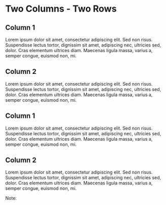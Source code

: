 # Two Columns - Two Rows

<div class="container">
  <div class="column2">
    <h2>Column 1</h2>
    <p>
    Lorem ipsum dolor sit amet, consectetur adipiscing elit. Sed non risus. Suspendisse lectus tortor, dignissim sit amet, adipiscing nec, ultricies sed, dolor. Cras elementum ultrices diam. Maecenas ligula massa, varius a, semper congue, euismod non, mi.
    </p>
  </div>
  <div  class="column2">
    <h2>Column 2</h2>
    <p>
    Lorem ipsum dolor sit amet, consectetur adipiscing elit. Sed non risus. Suspendisse lectus tortor, dignissim sit amet, adipiscing nec, ultricies sed, dolor. Cras elementum ultrices diam. Maecenas ligula massa, varius a, semper congue, euismod non, mi.
    </p>
  </div>
</div>

<div class="container">
  <div class="column2">
    <h2>Column 1</h2>
    <p>
    Lorem ipsum dolor sit amet, consectetur adipiscing elit. Sed non risus. Suspendisse lectus tortor, dignissim sit amet, adipiscing nec, ultricies sed, dolor. Cras elementum ultrices diam. Maecenas ligula massa, varius a, semper congue, euismod non, mi.
    </p>
  </div>
  <div  class="column2">
    <h2>Column 2</h2>
    <p>
    Lorem ipsum dolor sit amet, consectetur adipiscing elit. Sed non risus. Suspendisse lectus tortor, dignissim sit amet, adipiscing nec, ultricies sed, dolor. Cras elementum ultrices diam. Maecenas ligula massa, varius a, semper congue, euismod non, mi.
    </p>
  </div>
</div>
<!-- Add some speaker notes -->
Note:
